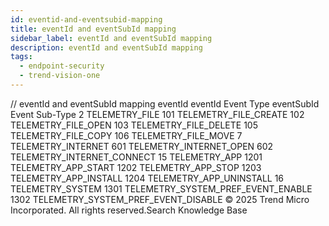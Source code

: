 ```yaml
---
id: eventid-and-eventsubid-mapping
title: eventId and eventSubId mapping
sidebar_label: eventId and eventSubId mapping
description: eventId and eventSubId mapping
tags:
  - endpoint-security
  - trend-vision-one
---
```


/*<![CDATA[*/ $('#title').html($('meta[name=map-description]').attr('content')); /*]]>*/ eventId and eventSubId mapping eventId eventId Event Type eventSubId Event Sub-Type 2 TELEMETRY_FILE 101 TELEMETRY_FILE_CREATE 102 TELEMETRY_FILE_OPEN 103 TELEMETRY_FILE_DELETE 105 TELEMETRY_FILE_COPY 106 TELEMETRY_FILE_MOVE 7 TELEMETRY_INTERNET 601 TELEMETRY_INTERNET_OPEN 602 TELEMETRY_INTERNET_CONNECT 15 TELEMETRY_APP 1201 TELEMETRY_APP_START 1202 TELEMETRY_APP_STOP 1203 TELEMETRY_APP_INSTALL 1204 TELEMETRY_APP_UNINSTALL 16 TELEMETRY_SYSTEM 1301 TELEMETRY_SYSTEM_PREF_EVENT_ENABLE 1302 TELEMETRY_SYSTEM_PREF_EVENT_DISABLE © 2025 Trend Micro Incorporated. All rights reserved.Search Knowledge Base